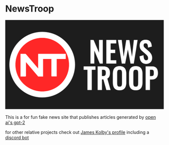 # NewsTroop

![NT Logo](images/thumbnail.png)

This is a for fun fake news site that publishes articles generated by [open ai's gpt-2](https://github.com/openai/gpt-2)

for other relative projects check out [James Kolby's profile](https://github.com/ABlueTortoise30) including a [discord bot](https://github.com/ABlueTortoise30/NEWSTROOP_discord_bot)
